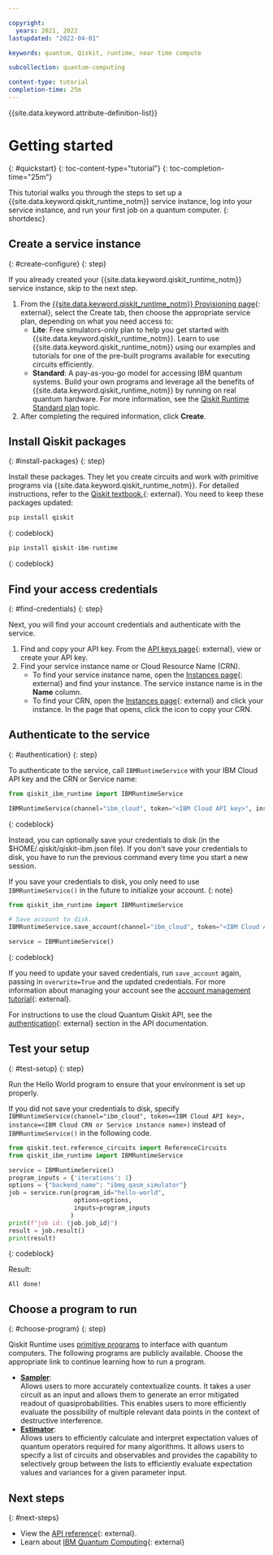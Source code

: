 ```yaml
---

copyright:
  years: 2021, 2022
lastupdated: "2022-04-01"

keywords: quantum, Qiskit, runtime, near time compute

subcollection: quantum-computing

content-type: tutorial
completion-time: 25m
---
```


{{site.data.keyword.attribute-definition-list}}


# Getting started
{: #quickstart}
{: toc-content-type="tutorial"}
{: toc-completion-time="25m"}

This tutorial walks you through the steps to set up a {{site.data.keyword.qiskit_runtime_notm}} service instance, log into your service instance, and run your first job on a quantum computer.
{: shortdesc}


## Create a service instance
{: #create-configure}
{: step}

If you already created your {{site.data.keyword.qiskit_runtime_notm}} service instance, skip to the next step.

1. From the [{{site.data.keyword.qiskit_runtime_notm}} Provisioning page](/catalog/services/quantum-computing){: external}, select the Create tab, then choose the appropriate service plan, depending on what you need access to:
      - **Lite**: Free simulators-only plan to help you get started with {{site.data.keyword.qiskit_runtime_notm}}. Learn to use {{site.data.keyword.qiskit_runtime_notm}} using our examples and tutorials for one of the pre-built programs available for executing circuits efficiently.
      - **Standard**: A pay-as-you-go model for accessing IBM quantum systems. Build your own programs and leverage all the benefits of {{site.data.keyword.qiskit_runtime_notm}} by running on real quantum hardware. For more information, see the [Qiskit Runtime Standard plan](/docs/quantum-computing?topic=quantum-computing-cost) topic.
2. After completing the required information, click **Create**.

## Install Qiskit packages
{: #install-packages}
{: step}

Install these packages.  They let you create circuits and work with primitive programs via {{site.data.keyword.qiskit_runtime_notm}}. For detailed instructions, refer to the [Qiskit textbook.](https://qiskit.org/textbook/ch-appendix/qiskit.html){: external}. You need to keep these packages updated:

```Python
pip install qiskit
```
{: codeblock}

```Python
pip install qiskit-ibm-runtime
```
{: codeblock}

## Find your access credentials
{: #find-credentials}
{: step}

Next, you will find your account credentials and authenticate with the service.

1. Find and copy your API key. From the [API keys page](https://cloud.ibm.com/iam/apikeys){: external}, view or create your API key.
2. Find your service instance name or Cloud Resource Name (CRN).
   - To find your service instance name, open the [Instances page](https://cloud.ibm.com/quantum/instances){: external} and find your instance.  The service instance name is in the **Name** column.
   - To find your CRN, open the [Instances page](https://cloud.ibm.com/quantum/instances){: external} and click your instance. In the page that opens, click the icon to copy your CRN.

## Authenticate to the service
{: #authentication}
{: step}

To authenticate to the service, call  `IBMRuntimeService` with your IBM Cloud API key and the CRN or Service name:

```python
from qiskit_ibm_runtime import IBMRuntimeService

IBMRuntimeService(channel="ibm_cloud", token="<IBM Cloud API key>", instance="<IBM Cloud CRN or Service instance name>")

```
{: codeblock}


Instead, you can optionally save your credentials to disk (in the $HOME/.qiskit/qiskit-ibm.json file).  If you don't save your credentials to disk, you have to run the previous command every time you start a new session.

If you save your credentials to disk, you only need to use `IBMRuntimeService()` in the future to initialize your account.
{: note}

```python
from qiskit_ibm_runtime import IBMRuntimeService

# Save account to disk.
IBMRuntimeService.save_account(channel="ibm_cloud", token="<IBM Cloud API key>", instance="<IBM Cloud CRN or Service instance name>")

service = IBMRuntimeService()
```
{: codeblock}

If you need to update your saved credentials, run `save_account` again, passing in `overwrite=True`  and the updated credentials.  For more information about managing your account see the [account management tutorial](https://qiskit.org/documentation/partners/qiskit_ibm_runtime/tutorials/04_account_management.html){: external}.

For instructions to use the cloud Quantum Qiskit API, see the [authentication](/apidocs/quantum-computing#authentication){: external} section in the API documentation.

## Test your setup
{: #test-setup}
{: step}

Run the Hello World program to ensure that your environment is set up properly.

If you did not save your credentials to disk, specify `IBMRuntimeService(channel="ibm_cloud", token=<IBM Cloud API key>, instance=<IBM Cloud CRN or Service instance name>)`
instead of `IBMRuntimeService()` in the following code.

```Python
from qiskit.test.reference_circuits import ReferenceCircuits
from qiskit_ibm_runtime import IBMRuntimeService

service = IBMRuntimeService()
program_inputs = {'iterations': 1}
options = {"backend_name": "ibmq_qasm_simulator"}
job = service.run(program_id="hello-world",
                  options=options,
                  inputs=program_inputs
                 )
print(f"job id: {job.job_id}")
result = job.result()
print(result)
```
{: codeblock}

Result:

```text
All done!
```

## Choose a program to run
{: #choose-program}
{: step}

Qiskit Runtime uses [primitive programs](/docs/quantum-computing?topic=quantum-computing-overview) to interface with quantum computers. The following programs are publicly available. Choose the appropriate link to continue learning how to run a program.

- **[Sampler](/docs/quantum-computing?topic=quantum-computing-example-sampler)**:  
       Allows users to more accurately contextualize counts. It takes a user circuit as an input and allows them to generate an error mitigated readout of quasiprobabilities. This enables users to more efficiently evaluate the possibility of multiple relevant data points in the context of destructive interference.
- **[Estimator](/docs/quantum-computing?topic=quantum-computing-example-estimator)**:  
       Allows users to efficiently calculate and interpret expectation values of quantum operators required for many algorithms. It allows users to specify a list of circuits and observables and provides the capability to selectively group between the lists to efficiently evaluate expectation values and variances for a given parameter input. 

## Next steps
{: #next-steps}

- View the [API reference](/apidocs/quantum-computing){: external}.
- Learn about [IBM Quantum Computing](https://www.ibm.com/quantum-computing/){: external}
